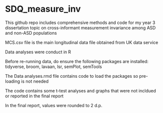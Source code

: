 # SDQ_measure_inv
This github repo includes comprehensive methods and code for my year 3 dissertation topic on cross-informant measurement invariance among ASD and non-ASD populations

MCS.csv file is the main longitudinal data file obtained from UK data service

Data analyses were conduct in R

Before re-running data, do ensure the following packages are installed: tidyverse, broom, lavaan, lsr, semPlot, semTools

The Data analyses.rmd file contains code to load the packages so pre-loading is not needed

The code contains some t-test analyses and graphs that were not incldued or reported in the final report

In the final report, values were rounded to 2 d.p.
